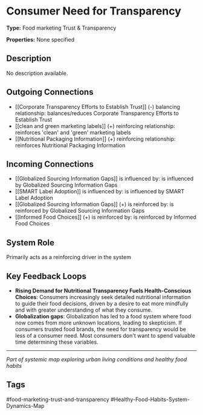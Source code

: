 # Consumer Need for Transparency

**Type:** Food marketing Trust & Transparency

**Properties:** None specified

## Description
No description available.

## Outgoing Connections
- [[Corporate Transparency Efforts to Establish Trust]] (-) balancing relationship: balances/reduces Corporate Transparency Efforts to Establish Trust
- [[clean and green marketing labels]] (+) reinforcing relationship: reinforces 'clean' and 'green' marketing labels
- [[Nutritional Packaging Information]] (+) reinforcing relationship: reinforces Nutritional Packaging Information

## Incoming Connections
- [[Globalized Sourcing  Information Gaps]] is influenced by: is influenced by Globalized Sourcing  Information Gaps
- [[SMART Label Adoption]] is influenced by: is influenced by SMART Label Adoption
- [[Globalized Sourcing Information Gaps]] (+) is reinforced by: is reinforced by Globalized Sourcing Information Gaps
- [[Informed Food Choices]] (+) is reinforced by: is reinforced by Informed Food Choices

## System Role
Primarily acts as a reinforcing driver in the system

## Key Feedback Loops
- **Rising Demand for Nutritional Transparency Fuels Health-Conscious Choices**: Consumers increasingly seek detailed nutritional information to guide their food decisions, driven by a desire to eat more mindfully and with greater understanding of what they consume.
- **Globalization gaps**: Globalization has led to a food system where food now comes from more unknown locations, leading to skepticism. If consumers trusted food brands, the need for transparency would be less of a consumer need. Most consumers don't want to spend valuable time determining these variables.

---
*Part of systemic map exploring urban living conditions and healthy food habits*

## Tags
#food-marketing-trust-and-transparency #Healthy-Food-Habits-System-Dynamics-Map

